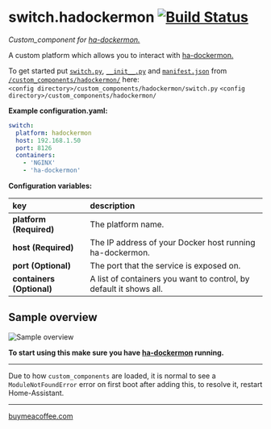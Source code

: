 # switch.hadockermon [![Build Status](https://travis-ci.com/custom-components/switch.hadockermon.svg?branch=master)](https://travis-ci.com/custom-components/switch.hadockermon)

_Custom_component for [ha-dockermon.][hadockermon]_

A custom platform which allows you to interact with [ha-dockermon.][hadockermon]
  
To get started put [`switch.py`](https://raw.githubusercontent.com/custom-components/switch.hadockermon/master/custom_components/hadockermon/switch.py), [`__init__.py`](https://raw.githubusercontent.com/custom-components/switch.hadockermon/master/custom_components/hadockermon/__init__.py) and [`manifest.json`](https://raw.githubusercontent.com/custom-components/switch.hadockermon/master/custom_components/hadockermon/manifest.json) from [`/custom_components/hadockermon/`](/custom_components/hadockermon) here:  
`<config directory>/custom_components/hadockermon/switch.py`  	`<config directory>/custom_components/hadockermon/`
  
**Example configuration.yaml:**

```yaml
switch:
  platform: hadockermon
  host: 192.168.1.50
  port: 8126
  containers:
    - 'NGINX'
    - 'ha-dockermon'
```

**Configuration variables:**  
  
key | description  
:--- | :---  
**platform (Required)** | The platform name.  
**host (Required)** | The IP address of your Docker host running ha-dockermon.  
**port (Optional)** | The port that the service is exposed on.  
**containers (Optional)** | A list of containers you want to control, by default it shows all.
  
## Sample overview

![Sample overview](example.png)

**To start using this make sure you have [ha-dockermon][hadockermon] running.**  

***
Due to how `custom_components` are loaded, it is normal to see a `ModuleNotFoundError` error on first boot after adding this, to resolve it, restart Home-Assistant.
***

[buymeacoffee.com][buymeacoffee]

<!-- Links -->
[buymeacoffee]: https://www.buymeacoffee.com/ludeeus
[hadockermon]: https://github.com/philhawthorne/ha-dockermon
